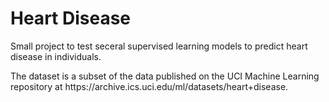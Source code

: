 # Heart Disease
<p>Small project to test seceral supervised learning models to predict heart disease in individuals.</p>

<p>The dataset is a subset of the data published on the UCI Machine Learning repository at https://archive.ics.uci.edu/ml/datasets/heart+disease.</p>
